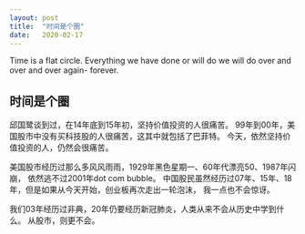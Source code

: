 ```yaml
---
layout: post
title:  "时间是个圈"
date:   2020-02-17
---
```


Time is a flat circle. 
Everything we have done or will do we will do over and over and over again- forever.

## 时间是个圈
邱国鹭谈到过，在14年底到15年初，坚持价值投资的人很痛苦。
99年到00年，美国股市中没有买科技股的人很痛苦，这其中就包括了巴菲特。
今天，依然坚持价值投资的人，仍然会很痛苦。

美国股市经历过那么多风风雨雨，1929年黑色星期一、60年代漂亮50、1987年闪崩，
依然逃不过2001年dot com bubble。
中国股民虽然经历过07年、15年、18年，但是如果从今天开始，创业板再次走出一轮泡沫，
我一点也不会惊讶。

我们03年经历过非典，20年仍要经历新冠肺炎，人类从来不会从历史中学到什么。
从股市，则更不会。




